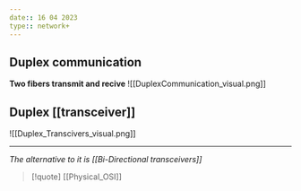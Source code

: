 ```yaml
---
date:: 16 04 2023
type:: network+
---
```

## Duplex communication
**Two fibers transmit and recive** 
![[DuplexCommunication_visual.png]]
## Duplex [[transceiver]]
![[Duplex_Transcivers_visual.png]]

---
*The alternative to it is  [[Bi-Directional transceivers]]*
>[!quote] [[Physical_OSI]]